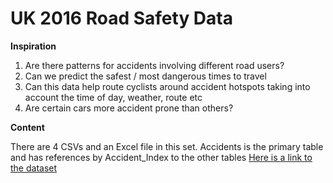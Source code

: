 # UK 2016 Road Safety Data
**Inspiration**

1. Are there patterns for accidents involving different road users?
2. Can we predict the safest / most dangerous times to travel
3. Can this data help route cyclists around accident hotspots taking into account the time of day, weather, route etc
4. Are certain cars more accident prone than others?

**Content**

There are 4 CSVs and an Excel file in this set. Accidents is the primary table and has references by Accident_Index to the other tables
[Here is a link to the dataset](https://www.kaggle.com/bluehorseshoe/uk-2016-road-safety-data/data)
